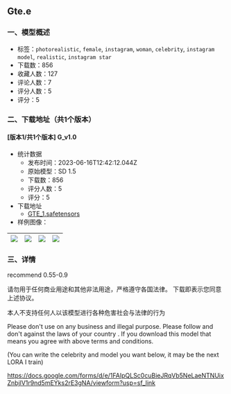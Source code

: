 ## Gte.e
### 一、模型概述

- 标签：`photorealistic`, `female`, `instagram`, `woman`, `celebrity`, `instagram model`, `realistic`, `instagram star`
- 下载数：856
- 收藏人数：127
- 评论人数：7
- 评分人数：5
- 评分：5

### 二、下载地址（共1个版本）

#### [版本1/共1个版本] G_v1.0

- 统计数据
  - 发布时间：2023-06-16T12:42:12.044Z
  - 原始模型：SD 1.5
  - 下载数：856
  - 评分人数：5
  - 评分：5
- 下载地址
  - [GTE_1.safetensors](https://civitai.com/api/download/models/97227)
- 样例图像：

| <img src="https://image.civitai.com/xG1nkqKTMzGDvpLrqFT7WA/b0921b33-45f6-49b4-a864-8415ff555478/width=450/1165884.jpeg" /> | <img src="https://image.civitai.com/xG1nkqKTMzGDvpLrqFT7WA/2cd70871-2063-400c-ae6c-73200ee3a81f/width=450/1166131.jpeg" /> | <img src="https://image.civitai.com/xG1nkqKTMzGDvpLrqFT7WA/7babf891-0475-4d35-b1f5-0928cf9acc19/width=450/1166132.jpeg" /> | <img src="https://image.civitai.com/xG1nkqKTMzGDvpLrqFT7WA/cececcb3-2041-4c19-ba8c-edebf103f49f/width=450/1166136.jpeg" /> |
| ---- | ---- | ---- | ---- |


### 三、详情
<p>recommend 0.55-0.9</p><p></p><p></p><p>请勿用于任何商业用途和其他非法用途，严格遵守各国法律。 下载即表示您同意上述协议。</p><p>本人不支持任何人以该模型进行各种危害社会与法律的行为</p><p></p><p>Please don't use on any business and illegal purpose. Please follow and don't against the laws of your country . If you download this model that means you agree with above terms and conditions.</p><p></p><p>(You can write the celebrity and model you want below, it may be the next LORA I train)</p><p><a target="_blank" rel="ugc" href="https://docs.google.com/forms/d/e/1FAIpQLSc0cuBieJRqVb5NeLaeNTNUixZnbjlV1r9nd5mEYks2rE3gNA/viewform?usp=sf_link">https://docs.google.com/forms/d/e/1FAIpQLSc0cuBieJRqVb5NeLaeNTNUixZnbjlV1r9nd5mEYks2rE3gNA/viewform?usp=sf_link</a></p>